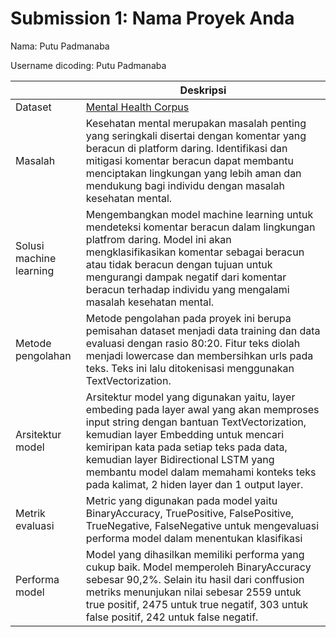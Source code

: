 # Submission 1: Nama Proyek Anda
Nama: Putu Padmanaba

Username dicoding: Putu Padmanaba

| | Deskripsi |
| ----------- | ----------- |
| Dataset | [Mental Health Corpus](https://www.kaggle.com/datasets/reihanenamdari/mental-health-corpus/data) |
| Masalah | Kesehatan mental merupakan masalah penting yang seringkali disertai dengan komentar yang beracun di platform daring. Identifikasi dan mitigasi komentar beracun dapat membantu menciptakan lingkungan yang lebih aman dan mendukung bagi individu dengan masalah kesehatan mental. |
| Solusi machine learning | Mengembangkan model machine learning untuk mendeteksi komentar beracun dalam lingkungan platfrom daring. Model ini akan mengklasifikasikan komentar sebagai beracun atau tidak beracun dengan tujuan untuk mengurangi dampak negatif dari komentar beracun terhadap individu yang mengalami masalah kesehatan mental. |
| Metode pengolahan | Metode pengolahan pada proyek ini berupa pemisahan dataset menjadi data training dan data evaluasi dengan rasio 80:20. Fitur teks diolah menjadi lowercase dan membersihkan urls pada teks. Teks ini lalu ditokenisasi menggunakan TextVectorization.  |
| Arsitektur model | Arsitektur model yang digunakan yaitu, layer embeding pada layer awal yang akan memproses input string dengan bantuan TextVectorization, kemudian layer Embedding untuk mencari kemiripan kata pada setiap teks pada data, kemudian layer Bidirectional LSTM yang membantu model dalam memahami konteks teks pada kalimat, 2 hiden layer dan 1 output layer.  |
| Metrik evaluasi | Metric yang digunakan pada model yaitu BinaryAccuracy, TruePositive, FalsePositive, TrueNegative, FalseNegative untuk mengevaluasi performa model dalam menentukan klasifikasi |
| Performa model | Model yang dihasilkan memiliki performa yang cukup baik. Model memperoleh BinaryAccuracy sebesar 90,2%. Selain itu hasil dari conffusion metriks menunjukan nilai sebesar 2559 untuk true positif, 2475 untuk true negatif, 303 untuk false positif, 242 untuk false negatif. |
